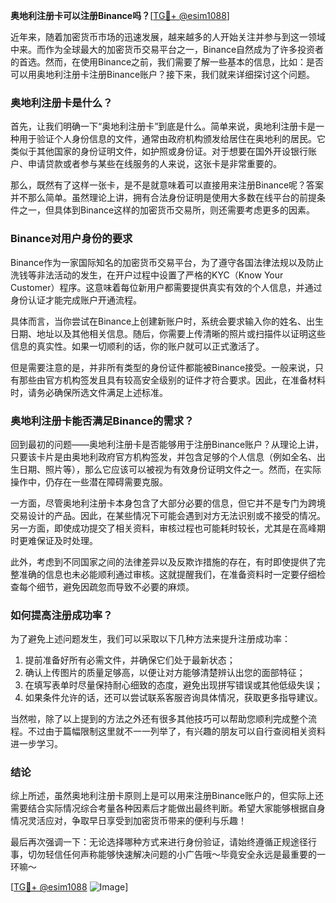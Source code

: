 **奥地利注册卡可以注册Binance吗？**[[TG💪+ @esim1088](https://t.me/s/esim1088)]

近年来，随着加密货币市场的迅速发展，越来越多的人开始关注并参与到这一领域中来。而作为全球最大的加密货币交易平台之一，Binance自然成为了许多投资者的首选。然而，在使用Binance之前，我们需要了解一些基本的信息，比如：是否可以用奥地利注册卡注册Binance账户？接下来，我们就来详细探讨这个问题。

### 奥地利注册卡是什么？

首先，让我们明确一下“奥地利注册卡”到底是什么。简单来说，奥地利注册卡是一种用于验证个人身份信息的文件，通常由政府机构颁发给居住在奥地利的居民。它类似于其他国家的身份证明文件，如护照或身份证。对于想要在国外开设银行账户、申请贷款或者参与某些在线服务的人来说，这张卡是非常重要的。

那么，既然有了这样一张卡，是不是就意味着可以直接用来注册Binance呢？答案并不那么简单。虽然理论上讲，拥有合法身份证明是使用大多数在线平台的前提条件之一，但具体到Binance这样的加密货币交易所，则还需要考虑更多的因素。

### Binance对用户身份的要求

Binance作为一家国际知名的加密货币交易平台，为了遵守各国法律法规以及防止洗钱等非法活动的发生，在开户过程中设置了严格的KYC（Know Your Customer）程序。这意味着每位新用户都需要提供真实有效的个人信息，并通过身份认证才能完成账户开通流程。

具体而言，当你尝试在Binance上创建新账户时，系统会要求输入你的姓名、出生日期、地址以及其他相关信息。随后，你需要上传清晰的照片或扫描件以证明这些信息的真实性。如果一切顺利的话，你的账户就可以正式激活了。

但是需要注意的是，并非所有类型的身份证件都能被Binance接受。一般来说，只有那些由官方机构签发且具有较高安全级别的证件才符合要求。因此，在准备材料时，请务必确保所选文件满足上述标准。

### 奥地利注册卡能否满足Binance的需求？

回到最初的问题——奥地利注册卡是否能够用于注册Binance账户？从理论上讲，只要该卡片是由奥地利政府官方机构签发，并包含足够的个人信息（例如全名、出生日期、照片等），那么它应该可以被视为有效身份证明文件之一。然而，在实际操作中，仍存在一些潜在障碍需要克服。

一方面，尽管奥地利注册卡本身包含了大部分必要的信息，但它并不是专门为跨境交易设计的产品。因此，在某些情况下可能会遇到对方无法识别或不接受的情况。另一方面，即使成功提交了相关资料，审核过程也可能耗时较长，尤其是在高峰期时更难保证及时处理。

此外，考虑到不同国家之间的法律差异以及反欺诈措施的存在，有时即使提供了完整准确的信息也未必能顺利通过审核。这就提醒我们，在准备资料时一定要仔细检查每个细节，避免因疏忽而导致不必要的麻烦。

### 如何提高注册成功率？

为了避免上述问题发生，我们可以采取以下几种方法来提升注册成功率：

1. 提前准备好所有必需文件，并确保它们处于最新状态；
2. 确认上传图片的质量足够高，以便让对方能够清楚辨认出您的面部特征；
3. 在填写表单时尽量保持耐心细致的态度，避免出现拼写错误或其他低级失误；
4. 如果条件允许的话，还可以尝试联系客服咨询具体情况，获取更多指导建议。

当然啦，除了以上提到的方法之外还有很多其他技巧可以帮助您顺利完成整个流程。不过由于篇幅限制这里就不一一列举了，有兴趣的朋友可以自行查阅相关资料进一步学习。

### 结论

综上所述，虽然奥地利注册卡原则上是可以用来注册Binance账户的，但实际上还需要结合实际情况综合考量各种因素后才能做出最终判断。希望大家能够根据自身情况灵活应对，争取早日享受到加密货币带来的便利与乐趣！

最后再次强调一下：无论选择哪种方式来进行身份验证，请始终遵循正规途径行事，切勿轻信任何声称能够快速解决问题的小广告哦～毕竟安全永远是最重要的一环嘛～

[[TG💪+ @esim1088](https://t.me/s/esim1088) ![Image](https://i.postimg.cc/4NQfJmqS/Snipaste-2025-05-13-00-14-12.png)]